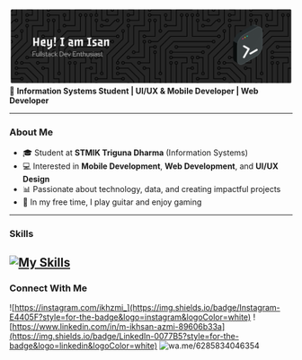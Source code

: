 ![Ikhzmi](img/github-header-banner.png)
🚀 **Information Systems Student | UI/UX & Mobile Developer | Web Developer**

---

### About Me

- 🎓 Student at **STMIK Triguna Dharma** (Information Systems)
- 💻 Interested in **Mobile Development**, **Web Development**, and **UI/UX Design**
- 📊 Passionate about technology, data, and creating impactful projects
- 🎸 In my free time, I play guitar and enjoy gaming

---

### Skills

[![My Skills](https://skillicons.dev/icons?i=html,css,js,dart,php,flutter,laravel,figma)](https://skillicons.dev)
---

### Connect With Me

![https://instagram.com/ikhzmi_](https://img.shields.io/badge/Instagram-E4405F?style=for-the-badge&logo=instagram&logoColor=white) ![https://www.linkedin.com/in/m-ikhsan-azmi-89606b33a](https://img.shields.io/badge/LinkedIn-0077B5?style=for-the-badge&logo=linkedin&logoColor=white) ![wa.me/6285834046354](https://img.shields.io/badge/WhatsApp-25D366?style=for-the-badge&logo=WhatsApp&logoColor=white)

<!--
**Ikhzmi/Ikhzmi** is a ✨ _special_ ✨ repository because its `README.md` (this file) appears on your GitHub profile.

Here are some ideas to get you started:

- 🔭 I’m currently working on ...
- 🌱 I’m currently learning ...
- 👯 I’m looking to collaborate on ...
- 🤔 I’m looking for help with ...
- 💬 Ask me about ...
- 📫 How to reach me: ...
- 😄 Pronouns: ...
- ⚡ Fun fact: ...
-->
